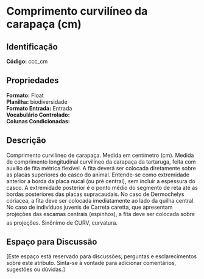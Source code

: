 # Comprimento curvilíneo da carapaça (cm)

## Identificação
**Código:** ccc_cm

## Propriedades
**Formato:** Float  
**Planilha:** biodiversidade  
**Formato Entrada:** Entrada  
**Vocabulário Controlado:**   
**Colunas Condicionadas:**   

## Descrição
Comprimento curvilíneo de carapaça. Medida em centímetro (cm). Medida de comprimento longitudinal curvilíneo da carapaça da tartaruga, feita com auxílio de fita métrica flexível. A fita deverá ser colocada diretamente sobre as placas superiores do casco do animal. Entende-se como extremidade anterior a borda da placa nucal (ou pré central), sem incluir a espessura do casco. A extremidade posterior é o ponto médio do segmento de reta até as bordas posteriores das placas supracaudais. No caso de Dermochelys coriacea, a fita deve ser colocada imediatamente ao lado da quilha central. No caso de indivíduos juvenis de Carreta caretta, que apresentam projeções das escamas centrais (espinhos), a fita deve ser colocada sobre as projeções. Sinônimo de CURV, curvatura.

## Espaço para Discussão
[Este espaço está reservado para discussões, perguntas e esclarecimentos sobre este atributo. Sinta-se à vontade para adicionar comentários, sugestões ou dúvidas.]
